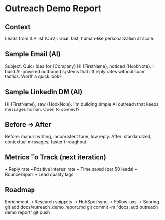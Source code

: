 # Outreach Demo Report

## Context
Leads from ICP list (CSV). Goal: fast, human-like personalization at scale.

## Sample Email (AI)
Subject: Quick idea for {Company}
Hi {FirstName}, noticed {HookNote}. I build AI-powered outbound systems that lift reply rates without spam tactics. Worth a quick look?

## Sample LinkedIn DM (AI)
Hi {FirstName}, saw {HookNote}. I’m building simple AI outreach that keeps messages human. Open to connect?

## Before → After
Before: manual writing, inconsistent tone, low reply.
After: standardized, contextual messages; faster throughput.

## Metrics To Track (next iteration)
• Reply rate • Positive interest rate • Time saved (per 50 leads) • Bounce/Spam • Lead quality tags

## Roadmap
Enrichment → Research snippets → HubSpot sync → Follow-ups → Scoring.
git add docs/outreach_demo_report.md
git commit -m "docs: add outreach demo report"
git push
